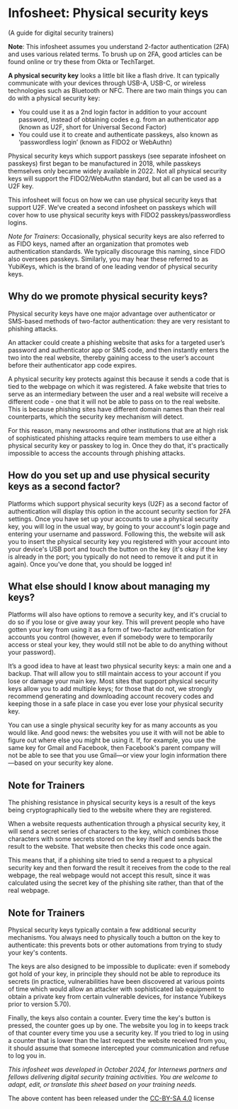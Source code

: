 # Infosheet: Physical security keys
(A guide for digital security trainers)

**Note**: This infosheet assumes you understand 2-factor authentication (2FA) and uses various related terms. To brush up on 2FA, good articles can be found online or try these from Okta or TechTarget.

**A physical security key** looks a little bit like a flash drive. It can typically communicate with your devices through USB-A, USB-C, or wireless technologies such as Bluetooth or NFC. There are two main things you can do with a physical security key:

* You could use it as a 2nd login factor in addition to your account password, instead of obtaining codes e.g. from an authenticator app (known as U2F, short for Universal Second Factor)
* You could use it to create and authenticate passkeys, also known as ‘passwordless login’ (known as FIDO2 or WebAuthn)

Physical security keys which support passkeys (see separate infosheet on passkeys) first began to be manufactured in 2018, while passkeys themselves only became widely available in 2022. Not all physical security keys will support the FIDO2/WebAuthn standard, but all can be used as a U2F key.

This infosheet will focus on how we can use physical security keys that support U2F. We’ve created a second infosheet on passkeys which will cover how to use physical
security keys with FIDO2 passkeys/passwordless logins.

*Note for Trainers*: Occasionally, physical security keys are also referred to as FIDO keys, named after an organization that promotes web authentication standards. We typically discourage this naming, since FIDO also oversees passkeys. Similarly, you may hear these referred to as YubiKeys, which is the brand of one leading vendor of physical security keys.

## Why do we promote physical security keys?

Physical security keys have one major advantage over authenticator or SMS-based methods of two-factor authentication: they are very resistant to phishing attacks.

An attacker could create a phishing website that asks for a targeted user’s password and authenticator app or SMS code, and then instantly enters the two into the real website, thereby gaining access to the user’s account before their authenticator app code expires.

A physical security key protects against this because it sends a code that is tied to the webpage on which it was registered. A fake website that tries to serve as an intermediary between the user and a real website will receive a different code - one that it will not be able to pass on to the real website. This is because phishing sites have different domain names than their real counterparts, which the security key mechanism will detect.

For this reason, many newsrooms and other institutions that are at high risk of sophisticated phishing attacks require team members to use either a physical security key or passkey to log in. Once they do that, it's practically impossible to access the accounts through phishing attacks.

## How do you set up and use physical security keys as a second factor?

Platforms which support physical security keys (U2F) as a second factor of authentication will display this option in the account security section for 2FA settings. Once you have set up your accounts to use a physical security key, you will log in the usual way, by going to your account's login page and entering your username and password. Following this, the website will ask you to insert the physical security key you registered with your account into your device's USB port and touch the button on the key (it's okay if the key is already in the port; you typically do not need to remove it and put it in again). Once you've done that, you should be logged in!

## What else should I know about managing my keys?

Platforms will also have options to remove a security key, and it's crucial to do so if you lose or give away your key. This will prevent people who have gotten your key from using it as a form of two-factor authentication for accounts you control (however, even if somebody were to temporarily access or steal your key, they would still not be able to do anything without your password).

It’s a good idea to have at least two physical security keys: a main one and a backup. That will allow you to still maintain access to your account if you lose or damage your main key. Most sites that support physical security keys allow you to add multiple keys; for those that do not, we strongly recommend generating and downloading account recovery codes and keeping those in a safe place in case you ever lose your physical security key.

You can use a single physical security key for as many accounts as you would like. And good news: the websites you use it with will not be able to figure out where else you might be using it. If, for example, you use the same key for Gmail and Facebook, then Facebook's parent company will not be able to see that you use Gmail—or view your login information there—based on your security key alone.

## Note for Trainers

The phishing resistance in physical security keys is a result of the keys being cryptographically tied to the website where they are registered.

When a website requests authentication through a physical security key, it will send a secret series of characters to the key, which combines those characters with some secrets stored on the key itself and sends back the result to the website. That website then checks this code once again.

This means that, if a phishing site tried to send a request to a physical security key and then forward the result it receives from the code to the real webpage, the real webpage would not accept this result, since it was calculated using the secret key of the phishing site rather, than that of the real webpage.

## Note for Trainers

Physical security keys typically contain a few additional security mechanisms. You always need to physically touch a button on the key to authenticate: this prevents bots or other automations from trying to study your key's contents.

The keys are also designed to be impossible to duplicate: even if somebody got hold of your key, in principle they should not be able to reproduce its secrets (in practice, vulnerabilities have been discovered at various points of time which would allow an attacker with sophisticated lab equipment to obtain a private key from certain vulnerable devices, for instance Yubikeys prior to version 5.70).

Finally, the keys also contain a counter. Every time the key's button is pressed, the counter goes up by one. The website you log in to keeps track of that counter every time you use a security key. If you tried to log in using a counter that is lower than the last request the website received from you, it should assume that someone intercepted your communication and refuse to log you in.

*This infosheet was developed in October 2024, for Internews partners and fellows delivering digital security training activities. You are welcome to adapt, edit, or translate this sheet based on your training needs.*

The above content has been released under the [CC-BY-SA 4.0](https://creativecommons.org/licenses/by-sa/4.0/) license